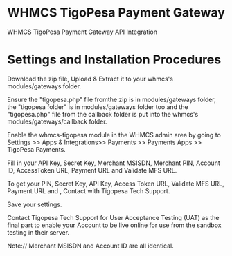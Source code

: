 # WHMCS TigoPesa Payment Gateway
  WHMCS TigoPesa Payment Gateway API Integration
  
# Settings and Installation Procedures


Download the zip file, Upload & Extract it to your whmcs's modules/gateways folder.

Ensure the "tigopesa.php" file fromthe zip is in modules/gateways folder, the "tigopesa folder" is in modules/gateways folder too and the "tigopesa.php" file from the callback folder is put into the whmcs's modules/gateways/callback folder.

Enable the whmcs-tigopesa module in the WHMCS admin area by going to Settings >> Apps & Integrations>> Payments >> Payments Apps >> TigoPesa Payments.

Fill in your API Key, Secret Key, Merchant MSISDN, Merchant PIN, Account ID, AccessToken URL, Payment URL and Validate MFS URL.

To get your PIN, Secret Key, API Key, Access Token URL, Validate MFS URL, Payment URL and , Contact with Tigopesa Tech Support.

Save your settings.

Contact Tigopesa Tech Support for User Acceptance Testing (UAT) as the final part to enable your Account to be live online for use from the sandbox testing in their server.

Note:// Merchant MSISDN and Account ID are all identical.


